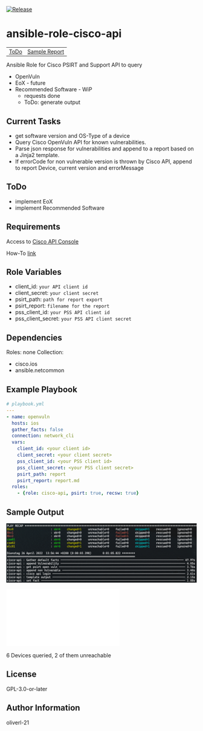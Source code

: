 [![Release](https://github.com/oliverl-21/ansible-role-cisco-api/actions/workflows/release.yml/badge.svg)](https://github.com/oliverl-21/ansible-role-cisco-api/actions/workflows/release.yml)

# ansible-role-cisco-api

| | |
|:---:| :---: |
|[ToDo](#todo) | [Sample Report](sample/report.md) |

Ansible Role for Cisco PSIRT and Support API to query

- OpenVuln
- EoX - future
- Recommended Software - WiP
  - requests done
  - ToDo: generate output

## Current Tasks

- get software version and OS-Type of a device
- Query Cisco OpenVuln API for known vulnerabilities.
- Parse json response for vulnerabilities and append to a report based on a Jinja2 template.
- If errorCode for non vulnerable version is thrown by Cisco API, append to report Device, current version and errorMessage

## ToDo

- implement EoX
- implement Recommended Software

## Requirements

Access to [Cisco API Console](https://apiconsole.cisco.com/)

How-To [link](https://community.cisco.com/t5/services-documents/accessing-the-cisco-psirt-openvuln-api-using-curl/ta-p/3652897)

## Role Variables

- client_id: ```your API client id```
- client_secret: ```your client secret```
- psirt_path: ```path for report export```
- psirt_report: ```filename for the report```
- pss_client_id: ```your PSS API client id```
- pss_client_secret: ```your PSS API client secret```

## Dependencies

Roles: none
Collection:

- cisco.ios
- ansible.netcommon

## Example Playbook

```yaml
# playbook.yml
---
- name: openvuln
  hosts: ios
  gather_facts: false
  connection: network_cli
  vars:
    client_id: <your client id>
    client_secret: <your client secret>
    pss_client_id: <your PSS client id>
    pss_client_secret: <your PSS client secret>
    psirt_path: report
    psirt_report: report.md
  roles:
    - {role: cisco-api, psirt: true, recsw: true}
```
## Sample Output

![Play output](./sample/play.png)

![Sample PSIRT Report](./sample/report.md)

6 Devices queried, 2 of them unreachable

## License

GPL-3.0-or-later

## Author Information

oliverl-21
